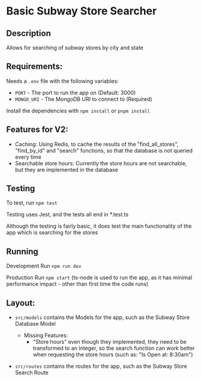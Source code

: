 # Basic Subway Store Searcher

## Description

Allows for searching of subway stores by city and state

## Requirements:

Needs a `.env` file with the following variables:
- `PORT` - The port to run the app on (Default: 3000)
- `MONGO_URI` - The MongoDB URI to connect to (Required)

Install the dependencies with `npm install` or `pnpm install`

## Features for V2:
- Caching: Using Redis, to cache the results of the "find_all_stores", "find_by_id" and "search" functions, so that the database is not queried every time
- Searchable store hours: Currently the store hours are not searchable, but they are implemented in the database

## Testing

To test, run `npm test`

Testing uses Jest, and the tests all end in *.test.ts

Although the testing is fairly basic, it does test the main functionality of the app which is searching for the stores

## Running

Development Run `npm run dev`

Production Run `npm start` (ts-node is used to run the app, as it has minimal performance impact - other than first time the code runs)

## Layout:

- `src/models` contains the Models for the app, such as the Subway Store Database Model
    - Missing Features: 
        - "Store hours" even though they implemented, they need to be transformed to an Integer, so the search function can work better
          when requesting the store hours (such as: "Is Open at: 8:30am")

- `src/routes` contains the routes for the app, such as the Subway Store Search Route